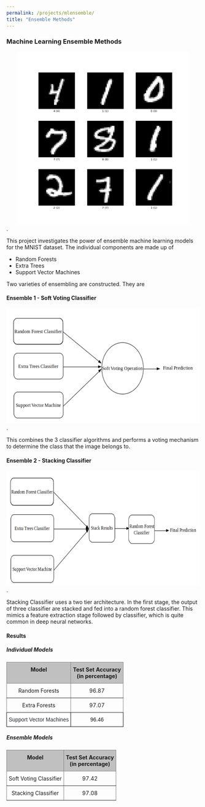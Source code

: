 ```yaml
---
permalink: /projects/mlensemble/
title: "Ensemble Methods"
---
```


### Machine Learning Ensemble Methods

<center><img src="/assets/images/ensemble/mnist.png" alt="Sample Images from MNIST Dataset" width="450" height="450"></center>.

This project investigates the power of ensemble machine learning models for the MNIST dataset. The individual components are made up of 
+ Random Forests
+ Extra Trees
+ Support Vector Machines

Two varieties of ensembling are constructed. They are

#### Ensemble 1 - Soft Voting Classifier

<center><img src="/assets/images/ensemble/soft_voting.png" alt="Sample Images from MNIST Dataset" width="600" height="300"></center>.

This combines the 3 classifier algorithms and performs a voting mechanism to determine the class that the image belongs to.

#### Ensemble 2 - Stacking Classifier

<center><img src="/assets/images/ensemble/stacking.png" alt="Sample Images from MNIST Dataset" width="600" height="300"></center>.


Stacking Classifier uses a two tier architecture. In the first stage, the output of three classifier are stacked and fed into a random forest classifier. This mimics a feature extraction stage followed by classifier, which is quite common in deep neural networks.


#### Results

##### Individual Models

<style type="text/css">
.tg  {border-collapse:collapse;border-spacing:0;margin:0px auto;}
.tg td{border-color:black;border-style:solid;border-width:1px;font-family:Arial, sans-serif;font-size:14px;
  overflow:hidden;padding:10px 5px;word-break:normal;}
.tg th{border-color:black;border-style:solid;border-width:1px;font-family:Arial, sans-serif;font-size:14px;
  font-weight:normal;overflow:hidden;padding:10px 5px;word-break:normal;}
.tg .tg-pm1l{background-color:#FFF;color:#24292F;text-align:center;vertical-align:middle}
.tg .tg-baqh{text-align:center;vertical-align:top}
.tg .tg-3dm3{border-color:inherit;font-family:inherit;text-align:center;vertical-align:top}
.tg .tg-a6gw{background-color:#c0c0c0;border-color:inherit;font-family:inherit;font-weight:bold;text-align:center;vertical-align:top
  }
@media screen and (max-width: 767px) {.tg {width: auto !important;}.tg col {width: auto !important;}.tg-wrap {overflow-x: auto;-webkit-overflow-scrolling: touch;margin: auto 0px;}}</style>
<div class="tg-wrap"><table class="tg">
<thead>
  <tr>
    <th class="tg-a6gw">Model</th>
    <th class="tg-a6gw">Test Set Accuracy<br>(in percentage)</th>
  </tr>
</thead>
<tbody>
  <tr>
    <td class="tg-3dm3">Random Forests</td>
    <td class="tg-3dm3">96.87</td>
  </tr>
  <tr>
    <td class="tg-3dm3">Extra Forests</td>
    <td class="tg-3dm3">97.07</td>
  </tr>
  <tr>
    <td class="tg-pm1l">Support Vector Machines</td>
    <td class="tg-baqh">96.46</td>
  </tr>
</tbody>
</table></div>

##### Ensemble Models

<style type="text/css">
.tg  {border-collapse:collapse;border-spacing:0;margin:0px auto;}
.tg td{border-color:black;border-style:solid;border-width:1px;font-family:Arial, sans-serif;font-size:14px;
  overflow:hidden;padding:10px 5px;word-break:normal;}
.tg th{border-color:black;border-style:solid;border-width:1px;font-family:Arial, sans-serif;font-size:14px;
  font-weight:normal;overflow:hidden;padding:10px 5px;word-break:normal;}
.tg .tg-3dm3{border-color:inherit;font-family:inherit;text-align:center;vertical-align:top}
.tg .tg-a6gw{background-color:#c0c0c0;border-color:inherit;font-family:inherit;font-weight:bold;text-align:center;vertical-align:top
  }
@media screen and (max-width: 767px) {.tg {width: auto !important;}.tg col {width: auto !important;}.tg-wrap {overflow-x: auto;-webkit-overflow-scrolling: touch;margin: auto 0px;}}</style>
<div class="tg-wrap"><table class="tg">
<thead>
  <tr>
    <th class="tg-a6gw">Model</th>
    <th class="tg-a6gw">Test Set Accuracy<br>(in percentage)</th>
  </tr>
</thead>
<tbody>
  <tr>
    <td class="tg-3dm3">Soft Voting Classifier</td>
    <td class="tg-3dm3">97.42</td>
  </tr>
  <tr>
    <td class="tg-3dm3">Stacking Classifier</td>
    <td class="tg-3dm3">97.08</td>
  </tr>
</tbody>
</table></div>